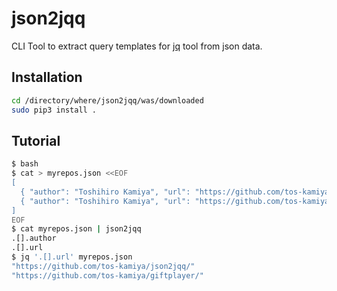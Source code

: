 json2jqq
========

CLI Tool to extract query templates for [jq](https://stedolan.github.io/jq/) tool from json data.

## Installation

```sh
cd /directory/where/json2jqq/was/downloaded
sudo pip3 install .
```

## Tutorial

```sh
$ bash
$ cat > myrepos.json <<EOF
[
  { "author": "Toshihiro Kamiya", "url": "https://github.com/tos-kamiya/json2jqq/" },
  { "author": "Toshihiro Kamiya", "url": "https://github.com/tos-kamiya/giftplayer/" }
]
EOF
$ cat myrepos.json | json2jqq
.[].author
.[].url
$ jq '.[].url' myrepos.json
"https://github.com/tos-kamiya/json2jqq/"
"https://github.com/tos-kamiya/giftplayer/"
```
